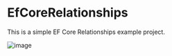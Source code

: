 # EfCoreRelationships

This is a simple EF Core Relationships example project.

![image](https://user-images.githubusercontent.com/6229029/180867813-7905e88a-6558-4895-9ecb-201df5806eb9.png)
